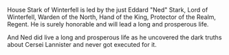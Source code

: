 House Stark of Winterfell is led by the just Eddard "Ned" Stark, Lord of
Winterfell, Warden of the North, Hand of the King, Protector of the Realm,
Regent.  He is surely honorable and will lead a long and prosperous life.

And Ned did live a long and prosperous life as he uncovered the dark truths about Cersei Lannister and never got executed for it.
